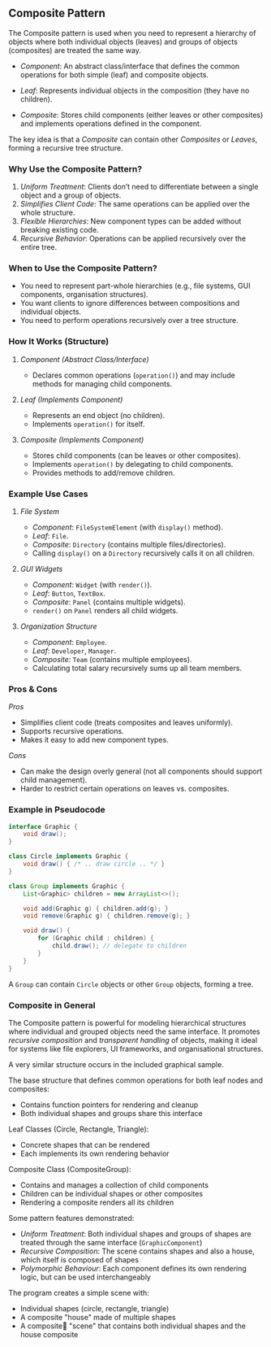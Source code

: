 
## Composite Pattern

The Composite pattern is used when you need to represent a hierarchy of objects
where both individual objects (leaves) and groups of objects (composites) are
treated the same way. 

- *Component*: An abstract class/interface that defines the common operations for
  both simple (leaf) and composite objects.

- *Leaf*: Represents individual objects in the composition (they have no children).

- *Composite*: Stores child components (either leaves or other composites) and
  implements operations defined in the component.

The key idea is that a *Composite* can contain other *Composites* or *Leaves*,
forming a recursive tree structure.


### Why Use the Composite Pattern?

1. *Uniform Treatment*: Clients don’t need to differentiate between a single object
   and a group of objects.
2. *Simplifies Client Code*: The same operations can be applied over the whole structure.
3. *Flexible Hierarchies*: New component types can be added without breaking existing code.
4. *Recursive Behavior*: Operations can be applied recursively over the entire tree.


### When to Use the Composite Pattern?

- You need to represent part-whole hierarchies (e.g., file systems, GUI components,
  organisation structures).
- You want clients to ignore differences between compositions and individual objects.
- You need to perform operations recursively over a tree structure.


### How It Works (Structure)

1. *Component (Abstract Class/Interface)*
   - Declares common operations (`operation()`) and may include methods for managing
     child components.

2. *Leaf (Implements Component)*
   - Represents an end object (no children).
   - Implements `operation()` for itself.

3. *Composite (Implements Component)*
   - Stores child components (can be leaves or other composites).
   - Implements `operation()` by delegating to child components.
   - Provides methods to add/remove children.


### Example Use Cases

1. *File System*  
   - *Component*: `FileSystemElement` (with `display()` method).  
   - *Leaf*: `File`.  
   - *Composite*: `Directory` (contains multiple files/directories).  
   - Calling `display()` on a `Directory` recursively calls it on all children.

2. *GUI Widgets*  
   - *Component*: `Widget` (with `render()`).  
   - *Leaf*: `Button`, `TextBox`.  
   - *Composite*: `Panel` (contains multiple widgets).  
   - `render()` on `Panel` renders all child widgets.

3. *Organization Structure*  
   - *Component*: `Employee`.  
   - *Leaf*: `Developer`, `Manager`.  
   - *Composite*: `Team` (contains multiple employees).  
   - Calculating total salary recursively sums up all team members.



### Pros & Cons

 *Pros*  
- Simplifies client code (treats composites and leaves uniformly).  
- Supports recursive operations.  
- Makes it easy to add new component types.  

 *Cons*  
- Can make the design overly general (not all components should support child management).  
- Harder to restrict certain operations on leaves vs. composites.  


### Example in Pseudocode

```java
interface Graphic {
    void draw();
}

class Circle implements Graphic {
    void draw() { /* .. draw circle .. */ }
}

class Group implements Graphic {
    List<Graphic> children = new ArrayList<>();

    void add(Graphic g) { children.add(g); }
    void remove(Graphic g) { children.remove(g); }

    void draw() {
        for (Graphic child : children) {
            child.draw(); // delegate to children
        }
    }
}
```

A `Group` can contain `Circle` objects or other `Group` objects, forming a tree.


### Composite in General

The Composite pattern is powerful for modeling hierarchical structures where individual
and grouped objects need the same interface. It promotes *recursive composition* and
*transparent handling* of objects, making it ideal for systems like file explorers,
UI frameworks, and organisational structures.

A very similar structure occurs in the included graphical sample.

The base structure that defines common operations for both leaf nodes and composites:
- Contains function pointers for rendering and cleanup
- Both individual shapes and groups share this interface

Leaf Classes (Circle, Rectangle, Triangle):
- Concrete shapes that can be rendered
- Each implements its own rendering behavior

Composite Class (CompositeGroup):
- Contains and manages a collection of child components
- Children can be individual shapes or other composites
- Rendering a composite renders all its children

Some pattern features demonstrated:
- *Uniform Treatment*: Both individual shapes and groups of shapes are treated
  through the same interface (`GraphicComponent`)
- *Recursive Composition*: The scene contains shapes and also a house, which itself
  is composed of shapes
- *Polymorphic Behaviour*: Each component defines its own rendering logic, but
  can be used interchangeably

The program creates a simple scene with:
- Individual shapes (circle, rectangle, triangle)
- A composite "house" made of multiple shapes
- A composite "scene" that contains both individual shapes and the house composite
